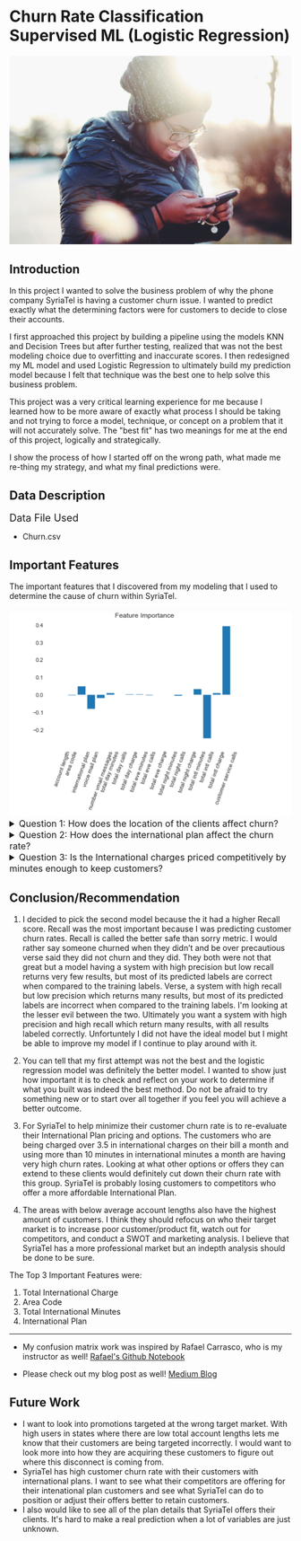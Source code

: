 # Churn Rate Classification Supervised ML (Logistic Regression)

<img src='Pictures\meghan-schiereck-_XFObcM_7KU-unsplash.jpg'/>

## Introduction 
In this project I wanted to solve the business problem of why the phone company SyriaTel is having a customer churn issue. I wanted to predict exactly what the determining factors were for customers to decide to close their accounts. 

I first approached this project by building a pipeline using the models KNN and Decision Trees but after further testing, realized that was not the best modeling choice due to overfitting and inaccurate scores. I then redesigned my ML model and used Logistic Regression to ultimately build my prediction model because I felt that technique was the best one to help solve this business problem.

This project was a very critical learning experience for me because I learned how to be more aware of exactly what process I should be taking and not trying to force a model, technique, or concept on a problem that it will not accurately solve. The "best fit" has two meanings for me at the end of this project, logically and strategically. 

I show the process of how I started off on the wrong path, what made me re-thing my strategy, and what my final predictions were. 

## Data Description
<summary style="font-size: 18px"> Data File Used</summary>

* Churn.csv

## Important Features
The important features that I discovered from my modeling that I used to determine the cause of churn within SyriaTel.

<img src= 'Pictures\Annotation 2020-07-23 133152.png'/>

<details><summary style="font-size: 16px"> Question 1: How does the location of the clients affect churn?</summary>

#### Question Details
I wanted to take a look at the areas, by state, where their were higher and lower total account lengths with customers to determine if the customer location has something to do with the churn rate. What I found was that there were lower account lengths for states who are not typically known to be big business areas and states with below average account lengths accounted for the highest total SyriaTel accounts. 

The states with the highest amount of customers:

1. West Virginia -106
2. Minnesota - 84
3. New York - 83
4. Alabama - 80
5. Wisconsin - 78

This let's me know that there are not enough customers in the states who hold their accounts the longest. Those areas should be SyriaTel's main focus to decrease churn rate as well by increasing account totals in the areas that have to highest client loyalty. 

<img src= 'Pictures\newplot (2).png'/>
</details>

<details><summary style="font-size: 16px"> Question 2: How does the international plan affect the churn rate?</summary>

#### Question Details 
I wanted to look at how SyriaTel's international plan and total international charges affected the customer churn rate. I found that there were higher customer churn with customers who had international plans when their total international charges are 3.5 and higher a month. There is a sweet spot for accounts staying active when the total international charges are between 2 and 3.5 a month. 

<img src= 'Pictures\Annotation 2020-07-10 112202.png'/>
<img src= 'Pictures\Annotation 2020-07-23 083325.png'/>

</details>

<details><summary style="font-size: 16px"> Question 3: Is the International charges priced competitively by minutes enough to keep customers?</summary>

#### Question Details
Lastly, I wanted to look at how total international charge and total international minutes affected customer churn rate. What I found was that there were higher customer churn when the customer used more than 10 minutes a month on their international plan and the average account length used around 7.5 to 13 international minutes a month.

This let me know that the international plans rate is too high for what their customers are willing to pay for. 
<img src= 'Pictures\Annotation 2020-07-23 082401.png'/>
<img src= 'Pictures\Annotation 2020-07-23 083603.png'/>

</details>

## Conclusion/Recommendation

1. I decided to pick the second model because the it had a higher Recall score. Recall was the most important because I was predicting customer churn rates. Recall is called the better safe than sorry metric. I would rather say someone churned when they didn’t and be over precautious verse said they did not churn and they did. They both were not that great but a model having a system with high precision but low recall returns very few results, but most of its predicted labels are correct when compared to the training labels. Verse, a system with high recall but low precision which returns many results, but most of its predicted labels are incorrect when compared to the training labels. I'm looking at the lesser evil between the two. Ultimately you want a system with high precision and high recall which return many results, with all results labeled correctly. Unfortuntely I did not have the ideal model but I might be able to improve my model if I continue to play around with it. 


2. You can tell that my first attempt was not the best and the logistic regression model was definitely the better model. I wanted to show just how important it is to check and reflect on your work to determine if what you built was indeed the best method. Do not be afraid to try something new or to start over all together if you feel you will achieve a better outcome. 

3. For SyriaTel to help minimize their customer churn rate is to re-evaluate their International Plan pricing and options. The customers who are being charged over 3.5 in international charges on their bill a month and using more than 10 minutes in international minutes a month are having very high churn rates. Looking at what other options or offers they can extend to these clients would definitely cut down their churn rate with this group. SyriaTel is probably losing customers to competitors who offer a more affordable International Plan.

4. The areas with below average account lengths also have the highest amount of customers. I think they should refocus on who their target market is to increase poor customer/product fit, watch out for competitors, and conduct a SWOT and marketing analysis. I believe that SyriaTel has a more professional market but an indepth analysis should be done to be sure. 

The Top 3 Important Features were:
1. Total International Charge
2. Area Code
3. Total International Minutes 
4. International Plan
_____
* My confusion matrix work was inspired by Rafael Carrasco, who is my instructor as well! 
<a href="https://github.com/erdosn/good-lessons/blob/master/logistic-regression-and-evaluation-metrics/logistic-regression-notebook.ipynb">Rafael's Github Notebook</a>

* Please check out my blog post as well!
<a href="https://medium.com/@heatherrachael9/confusion-in-the-confusion-matrix-cf7d87494b30">Medium Blog</a>
## Future Work
* I want to look into promotions targeted at the wrong target market. With high users in states where there are low total account lengths lets me know that their customers are being targeted incorrectly. I would want to look more into how they are acquiring these customers to figure out where this disconnect is coming from. 
* SyriaTel has high customer churn rate with their customers with international plans. I want to see what their competitors are offering for their intenational plan customers and see what SyriaTel can do to position or adjust their offers better to retain customers. 
* I also would like to see all of the plan details that SyriaTel offers their clients. It's hard to make a real prediction when a lot of variables are just unknown.   
